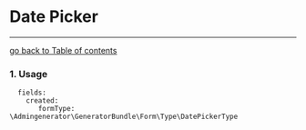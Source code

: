 # Date Picker
---------------------------------------

[go back to Table of contents][back-to-index]

[back-to-index]: https://github.com/symfony2admingenerator/AdmingeneratorGeneratorBundle/blob/master/Resources/doc/documentation.md#5-form-extensions

### 1. Usage

      fields: 
        created: 
           formType: \Admingenerator\GeneratorBundle\Form\Type\DatePickerType
